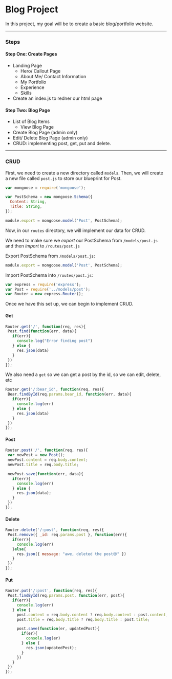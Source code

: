 # Blog Project

In this project, my goal will be to create a basic blog/portfolio website.

---
### Steps

#### Step One: Create Pages

- Landing Page
  - Hero/ Callout Page
  - About Me/ Contact Information
  - My Portfolio
  - Experience
  - Skills
- Create an index.js to redner our html page

#### Step Two: Blog Page
- List of Blog Items
  - View Blog Page
- Create Blog Page (admin only)
- Edit/ Delete Blog Page (admin only)
- CRUD: implementing post, get, put and delete.

---
### CRUD

First, we need to create a new directory called `models`. Then, we will create a new file called `post.js` to store our blueprint for Post.

```js
var mongoose = require('mongoose');

var PostSchema = new mongoose.Schema({
  Content: String,
  Title: String,
});

module.export = mongoose.model('Post', PostSchema);
```

Now, in our `routes` directory, we will implement our data for CRUD.

We need to make sure we *export* our PostSchema from `/models/post.js` and then *import* to `/routes/post.js`

Export PostSchema from `/models/post.js`:

```js
module.export = mongoose.model('Post', PostSchema);
```

Import PostSchema into `/routes/post.js`:

```js
var express = require('express');
var Post = require('../models/post');
var Router = new express.Router();
```
Once we have this set up, we can begin to implement CRUD.

#### Get

```js
Router.get('/', function(req, res){
 Post.find(function(err, data){
   if(err){
     console.log("Error finding post")
   } else {
     res.json(data)
   }
 })
});
```

We also need a `get` so we can get a post by the id, so we can edit, delete, etc
```js
Router.get('/:bear_id', function(req, res){
 Bear.findById(req.params.bear_id, function(err, data){
   if(err){
     console.log(err)
   } else {
     res.json(data)
   }
 })
});
```

#### Post

```js
Router.post('/', function(req, res){
 var newPost = new Post();
 newPost.content = req.body.content;
 newPost.title = req.body.title;

 newPost.save(function(err, data){
   if(err){
     console.log(err)
   } else {
     res.json(data);
   }
 })
});

```

#### Delete
```js
Router.delete('/:post', function(req, res){
 Post.remove({ _id: req.params.post }, function(err){
   if(err){
     console.log(err)
   }else{
     res.json({ message: "awe, deleted the post😢" })
   }
 })
});
```
#### Put
```js
Router.put('/:post', function(req, res){
 Post.findById(req.params.post, function(err, post){
   if(err){
     console.log(err)
   } else {
     post.content = req.body.content ? req.body.content : post.content;
     post.title = req.body.title ? req.body.title : post.title;

     post.save(function(er, updatedPost){
       if(er){
         console.log(er)
       } else {
         res.json(updatedPost);
       }
     })
   }
 })
});
```
